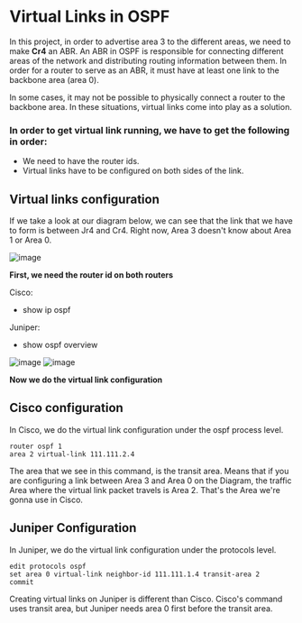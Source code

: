 # Virtual Links in OSPF

In this project, in order to advertise area 3 to the different areas, we need to make <b>Cr4</b> an ABR.
An ABR in OSPF is responsible for connecting different areas of the network and distributing routing information between them. In order for a router to serve as an ABR, it must have at least one link to the backbone area (area 0).

In some cases, it may not be possible to physically connect a router to the backbone area. In these situations, virtual links come into play as a solution.

### In order to get virtual link running, we have to get the following in order:
- We need to have the router ids.
- Virtual links have to be configured on both sides of the link.

## Virtual links configuration

If we take a look at our diagram below, we can see that the link that we have to form is between Jr4 and Cr4. Right now, Area 3 doesn't know about Area 1 or Area 0.

![image](https://user-images.githubusercontent.com/118945715/215355081-e4b8e3c3-ba31-4ab3-800e-8b138b085c48.png)


<b> First, we need the router id on both routers</b>

Cisco:
- show ip ospf


Juniper:

- show ospf overview

![image](https://user-images.githubusercontent.com/118945715/215355357-b1dfb4fc-6cfa-4f89-8379-b091d4261767.png) ![image](https://user-images.githubusercontent.com/118945715/215355380-0c513921-7043-4cc8-a694-135734c6509f.png)



<b> Now we do the virtual link configuration </b>

## Cisco configuration
In Cisco, we do the virtual link configuration under the ospf process level.

```commandline
router ospf 1
area 2 virtual-link 111.111.2.4
```
The area that we see in this command, is the transit area. Means that if you are configuring a link between Area 3 and Area 0 on the Diagram, the traffic Area where the virtual link packet travels is Area 2. That's the Area we're gonna use in Cisco.

## Juniper Configuration
In Juniper, we do the virtual link configuration under the protocols level.

```commandline
edit protocols ospf
set area 0 virtual-link neighbor-id 111.111.1.4 transit-area 2
commit
```
Creating virtual links on Juniper is different than Cisco. Cisco's command uses transit area, but Juniper needs area 0 first before the transit area.

